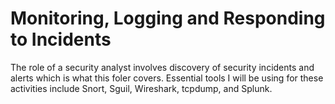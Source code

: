 # Monitoring, Logging and Responding to Incidents

The role of a security analyst involves discovery of security incidents and alerts which is what this foler covers. Essential tools I will be using for these activities include Snort, Sguil, Wireshark, tcpdump, and Splunk.
